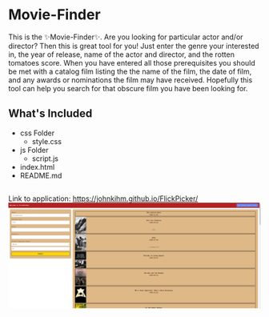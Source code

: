 # Movie-Finder
This is the ✨Movie-Finder✨. Are you looking for particular actor and/or director? Then this is
great tool for you! Just enter the genre your interested in, the year of release, name of the actor and director,
 and the rotten tomatoes score. When you have entered all those prerequisites you should be met with a catalog film 
listing the the name of the film, the date of film, and any awards or nominations the film may have received.
Hopefully this tool can help you search for that obscure film you have been looking for.
## What's Included
* css Folder
  * style.css
* js Folder
  * script.js
* index.html
* README.md
##
Link to application: https://johnkihm.github.io/FlickPicker/
![alt text](<Screenshot 2024-05-14 193002.png>)